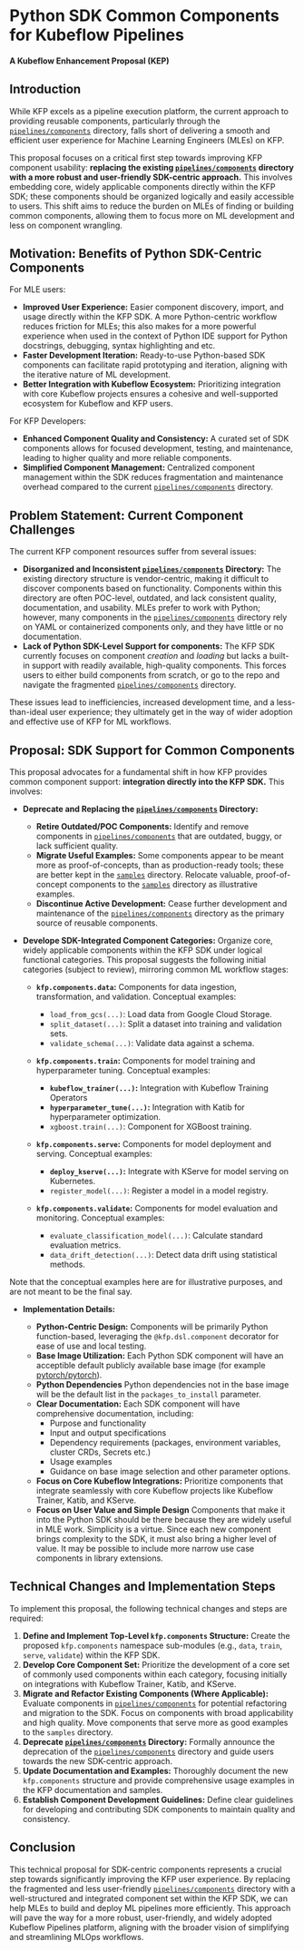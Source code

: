 # Python SDK Common Components for Kubeflow Pipelines
#### A Kubeflow Enhancement Proposal (KEP)

## Introduction

While KFP excels as a pipeline execution platform, the current approach to providing reusable components, particularly through the [`pipelines/components`](../../components) directory, falls short of delivering a smooth and efficient user experience for Machine Learning Engineers (MLEs) on KFP.

This proposal focuses on a critical first step towards improving KFP component usability: **replacing the existing [`pipelines/components`](../../components) directory with a more robust and user-friendly SDK-centric approach.**  This involves embedding core, widely applicable components directly within the KFP SDK; these components should be organized logically and easily accessible to users. This shift aims to reduce the burden on MLEs of finding or building common components, allowing them to focus more on ML development and less on component wrangling.

## Motivation: Benefits of Python SDK-Centric Components

For MLE users:
* **Improved User Experience:**  Easier component discovery, import, and usage directly within the KFP SDK. A more Python-centric workflow reduces friction for MLEs; this also makes for a more powerful experience when used in the context of Python IDE support for Python docstrings, debugging, syntax highlighting and etc.
* **Faster Development Iteration:**  Ready-to-use Python-based SDK components can facilitate rapid prototyping and iteration, aligning with the iterative nature of ML development.
* **Better Integration with Kubeflow Ecosystem:**  Prioritizing integration with core Kubeflow projects ensures a cohesive and well-supported ecosystem for Kubeflow and KFP users.

For KFP Developers:
* **Enhanced Component Quality and Consistency:**  A curated set of SDK components allows for focused development, testing, and maintenance, leading to higher quality and more reliable components.
* **Simplified Component Management:**  Centralized component management within the SDK reduces fragmentation and maintenance overhead compared to the current [`pipelines/components`](../../components) directory.

## Problem Statement: Current Component Challenges

The current KFP component resources suffer from several issues:

* **Disorganized and Inconsistent [`pipelines/components`](../../components) Directory:** The existing directory structure is vendor-centric, making it difficult to discover components based on functionality. Components within this directory are often POC-level, outdated, and lack consistent quality, documentation, and usability. MLEs prefer to work with Python; however, many components in the [`pipelines/components`](../../components) directory rely on YAML or containerized components only, and they have little or no documentation.
* **Lack of Python SDK-Level Support for components:**  The KFP SDK currently focuses on component *creation* and *loading* but lacks a built-in support with readily available, high-quality components. This forces users to either build components from scratch, or go to the repo and navigate the fragmented [`pipelines/components`](../../components) directory.

These issues lead to inefficiencies, increased development time, and a less-than-ideal user experience; they ultimately get in the way of wider adoption and effective use of KFP for ML workflows.

## Proposal: SDK Support for Common Components

This proposal advocates for a fundamental shift in how KFP provides common component support: **integration directly into the KFP SDK.**  This involves:

* **Deprecate and Replacing the [`pipelines/components`](../../components) Directory:**
    * **Retire Outdated/POC Components:**  Identify and remove components in [`pipelines/components`](../../components) that are outdated, buggy, or lack sufficient quality.
    * **Migrate Useful Examples:**  Some components appear to be meant more as proof-of-concepts, than as production-ready tools; these are better kept in the [`samples`](../../samples/) directory. Relocate valuable, proof-of-concept components to the [`samples`](../../samples/) directory as illustrative examples.
    * **Discontinue Active Development:**  Cease further development and maintenance of the [`pipelines/components`](../../components) directory as the primary source of reusable components.

* **Develope SDK-Integrated Component Categories:**  Organize core, widely applicable components within the KFP SDK under logical functional categories.  This proposal suggests the following initial categories (subject to review), mirroring common ML workflow stages:

    * **`kfp.components.data`:**  Components for data ingestion, transformation, and validation. Conceptual examples:
        * `load_from_gcs(...)`: Load data from Google Cloud Storage.
        * `split_dataset(...)`: Split a dataset into training and validation sets.
        * `validate_schema(...)`: Validate data against a schema.

    * **`kfp.components.train`:** Components for model training and hyperparameter tuning.  Conceptual examples:
        * **`kubeflow_trainer(...)`:**  Integration with Kubeflow Training Operators
        * **`hyperparameter_tune(...)`:**  Integration with Katib for hyperparameter optimization.
        * `xgboost.train(...)`:  Component for XGBoost training.

    * **`kfp.components.serve`:** Components for model deployment and serving. Conceptual examples:
        * **`deploy_kserve(...)`:** Integrate with KServe for model serving on Kubernetes.
        * `register_model(...)`:  Register a model in a model registry.

    * **`kfp.components.validate`:** Components for model evaluation and monitoring. Conceptual examples:
        * `evaluate_classification_model(...)`:  Calculate standard evaluation metrics.
        * `data_drift_detection(...)`: Detect data drift using statistical methods.

Note that the conceptual examples here are for illustrative purposes, and are not meant to be the final say.

* **Implementation Details:**

    * **Python-Centric Design:** Components will be primarily Python function-based, leveraging the `@kfp.dsl.component` decorator for ease of use and local testing.
    * **Base Image Utilization:** Each Python SDK component will have an acceptible default publicly available base image (for example [pytorch/pytorch](https://hub.docker.com/r/pytorch/pytorch)).
    * **Python Dependencies** Python dependencies not in the base image will be the default list in the `packages_to_install` parameter.
    * **Clear Documentation:** Each SDK component will have comprehensive documentation, including:
        * Purpose and functionality
        * Input and output specifications
        * Dependency requirements (packages, environment variables, cluster CRDs, Secrets etc.)
        * Usage examples
        * Guidance on base image selection and other parameter options.
    * **Focus on Core Kubeflow Integrations:** Prioritize components that integrate seamlessly with core Kubeflow projects like Kubeflow Trainer, Katib, and KServe.
    * **Focus on User Value and Simple Design** Components that make it into the Python SDK should be there because they are widely useful in MLE work. Simplicity is a virtue. Since each new component brings complexity to the SDK, it must also bring a higher level of value. It may be possible to include more narrow use case components in library extensions.

## Technical Changes and Implementation Steps

To implement this proposal, the following technical changes and steps are required:

1. **Define and Implement Top-Level `kfp.components` Structure:**  Create the proposed `kfp.components` namespace sub-modules (e.g., `data`, `train`, `serve`, `validate`) within the KFP SDK.
2. **Develop Core Component Set:**  Prioritize the development of a core set of commonly used components within each category, focusing initially on integrations with Kubeflow Trainer, Katib, and KServe.
3. **Migrate and Refactor Existing Components (Where Applicable):**  Evaluate components in [`pipelines/components`](../../components) for potential refactoring and migration to the SDK. Focus on components with broad applicability and high quality. Move components that serve more as good examples to the `samples` directory.
4. **Deprecate [`pipelines/components`](../../components) Directory:**  Formally announce the deprecation of the [`pipelines/components`](../../components) directory and guide users towards the new SDK-centric approach.
5. **Update Documentation and Examples:**  Thoroughly document the new `kfp.components` structure and provide comprehensive usage examples in the KFP documentation and samples.
6. **Establish Component Development Guidelines:**  Define clear guidelines for developing and contributing SDK components to maintain quality and consistency.

## Conclusion

This technical proposal for SDK-centric components represents a crucial step towards significantly improving the KFP user experience. By replacing the fragmented and less user-friendly [`pipelines/components`](../../components) directory with a well-structured and integrated component set within the KFP SDK, we can help MLEs to build and deploy ML pipelines more efficiently. This approach will pave the way for a more robust, user-friendly, and widely adopted Kubeflow Pipelines platform, aligning with the broader vision of simplifying and streamlining MLOps workflows.